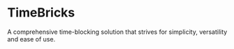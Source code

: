 # TimeBricks
A comprehensive time-blocking solution that strives for simplicity, versatility and ease of use.

